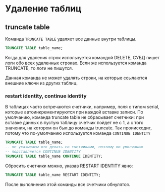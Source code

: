 # Удаление таблиц

## truncate table

Команда `TRUNCATE TABLE` удаляет все данные внутри таблицы.

```sql
TRUNCATE TABLE table_name;
```

Когда для удаления строк используется командой DELETE, СУБД пишет логи обо всех удаленных строках. Если же используется команда TRUNCATE, то логи не пишутся.

Данная команда не может удалять строки, на которые ссылаются внешние ключи из других таблиц.

### restart identity, continue identity

В таблицах часто встречаются счетчики, например, поля с типом serial, которые автоинкрементируются при каждой вставке записи. По умолчанию, команда truncate table не сбрасывает счетчики: при вставке данных в пустую таблицу счетчик пойдет не с 1, а с того значения, на котором он был до команды truncate. Так проиисходит, потому что по-умолчанию используется команда `CONTINUE IDENTITY`

```sql
TRUNCATE TABLE table_name;
-- не указываем что делать со счетчиками, поэтому по умолчанию
-- подставляется CONTINUE IDENTITY
TRUNCATE TABLE table_name CONTINUE IDENTITY;
```

Сбросить счетчики можно, указав RESTART IDENTITY явно:

```sql
TRUNCATE TABLE table_name RESTART IDENTITY;
```

После выполнения этой команды все счетчики обнулятся.
